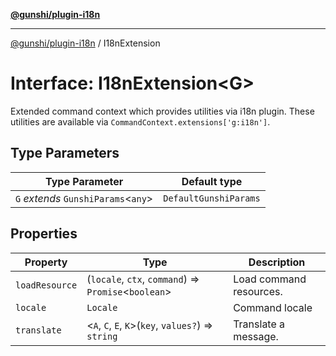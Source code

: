 [**@gunshi/plugin-i18n**](../index.md)

***

[@gunshi/plugin-i18n](../index.md) / I18nExtension

# Interface: I18nExtension\<G\>

Extended command context which provides utilities via i18n plugin.
These utilities are available via `CommandContext.extensions['g:i18n']`.

## Type Parameters

| Type Parameter | Default type |
| ------ | ------ |
| `G` *extends* `GunshiParams`\<`any`\> | `DefaultGunshiParams` |

## Properties

| Property | Type | Description |
| ------ | ------ | ------ |
| <a id="loadresource"></a> `loadResource` | (`locale`, `ctx`, `command`) => `Promise`\<`boolean`\> | Load command resources. |
| <a id="locale"></a> `locale` | `Locale` | Command locale |
| <a id="translate"></a> `translate` | \<`A`, `C`, `E`, `K`\>(`key`, `values?`) => `string` | Translate a message. |
